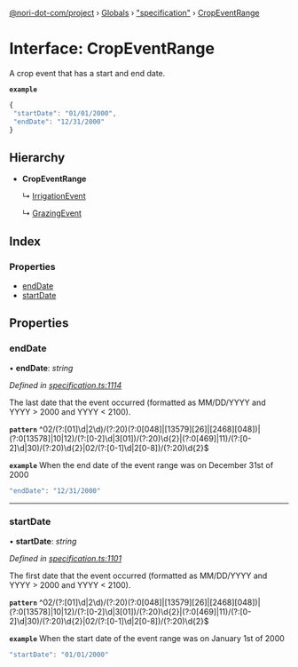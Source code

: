 [@nori-dot-com/project](../README.md) › [Globals](../globals.md) › ["specification"](../modules/_specification_.md) › [CropEventRange](_specification_.cropeventrange.md)

# Interface: CropEventRange

A crop event that has a start and end date.

**`example`** 

```js
{
 "startDate": "01/01/2000",
 "endDate": "12/31/2000"
}
```

## Hierarchy

* **CropEventRange**

  ↳ [IrrigationEvent](_specification_.irrigationevent.md)

  ↳ [GrazingEvent](_specification_.grazingevent.md)

## Index

### Properties

* [endDate](_specification_.cropeventrange.md#enddate)
* [startDate](_specification_.cropeventrange.md#startdate)

## Properties

###  endDate

• **endDate**: *string*

*Defined in [specification.ts:1114](https://github.com/nori-dot-eco/nori-dot-com/blob/7c30b8e/packages/project/src/specification.ts#L1114)*

The last date that the event occurred (formatted as MM/DD/YYYY and YYYY > 2000 and YYYY < 2100).

**`pattern`** ^02\/(?:[01]\d|2\d)\/(?:20)(?:0[048]|[13579][26]|[2468][048])|(?:0[13578]|10|12)\/(?:[0-2]\d|3[01])\/(?:20)\d{2}|(?:0[469]|11)\/(?:[0-2]\d|30)\/(?:20)\d{2}|02\/(?:[0-1]\d|2[0-8])\/(?:20)\d{2}$

**`example`** <caption>When the end date of the event range was on December 31st of 2000</caption>

```js
"endDate": "12/31/2000"
```

___

###  startDate

• **startDate**: *string*

*Defined in [specification.ts:1101](https://github.com/nori-dot-eco/nori-dot-com/blob/7c30b8e/packages/project/src/specification.ts#L1101)*

The first date that the event occurred (formatted as MM/DD/YYYY and YYYY > 2000 and YYYY < 2100).

**`pattern`** ^02\/(?:[01]\d|2\d)\/(?:20)(?:0[048]|[13579][26]|[2468][048])|(?:0[13578]|10|12)\/(?:[0-2]\d|3[01])\/(?:20)\d{2}|(?:0[469]|11)\/(?:[0-2]\d|30)\/(?:20)\d{2}|02\/(?:[0-1]\d|2[0-8])\/(?:20)\d{2}$

**`example`** <caption>When the start date of the event range was on January 1st of 2000</caption>

```js
"startDate": "01/01/2000"
```
